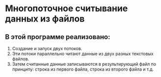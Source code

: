 # Многопоточное считывание данных из файлов

## В этой программе реализовано: ##
1. Создание и запуск двух потоков. 
2. Эти потоки параллельно читают данные из двух разных текстовых файлов.
3. Затем считанные данные записываются  в результирующий файл по принципу: строка из первого файла, строка из второго файла и т.д.
